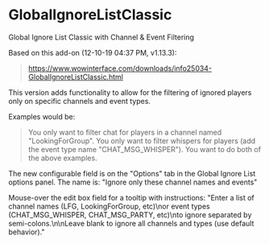 # GlobalIgnoreListClassic
Global Ignore List Classic with Channel &amp; Event Filtering

Based on this add-on (12-10-19 04:37 PM, v1.13.3):
> https://www.wowinterface.com/downloads/info25034-GlobalIgnoreListClassic.html

This version adds functionality to allow for the filtering of ignored players only on specific channels and event types.

Examples would be:
> You only want to filter chat for players in a channel named "LookingForGroup".
> You only want to filter whispers for players (add the event type name "CHAT_MSG_WHISPER").
> You want to do both of the above examples.

The new configurable field is on the "Options" tab in the Global Ignore List options panel.  The name is:
"Ignore only these channel names and events"

Mouse-over the edit box field for a tooltip with instructions:
"Enter a list of channel names (LFG, LookingForGroup, etc)\nor event types (CHAT_MSG_WHISPER, CHAT_MSG_PARTY, etc)\nto ignore separated by semi-colons.\n\nLeave blank to ignore all channels and types (use default behavior)."
